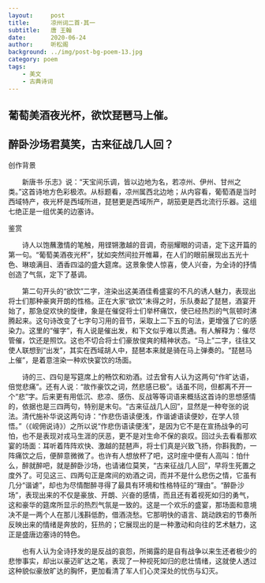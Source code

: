 ```yaml
---
layout:     post
title:      凉州词二首·其一
subtitle:   唐 王翰
date:       2020-06-24
author:     听松阁
background: ../img/post-bg-poem-13.jpg
category: poem
tags:
    - 美文
    - 古典诗词
---
```


## 葡萄美酒夜光杯，欲饮琵琶马上催。
## 醉卧沙场君莫笑，古来征战几人回？





创作背景

　　新唐书·乐志》说：“天宝间乐调，皆以边地为名，若凉州、伊州、甘州之类。”这首诗地方色彩极浓。从标题看，凉州属西北边地；从内容看，葡萄酒是当时西域特产，夜光杯是西域所进，琵琶更是西域所产，胡笳更是西北流行乐器。这组七绝正是一组优美的边塞诗。



鉴赏



　　诗人以饱蘸激情的笔触，用铿锵激越的音调，奇丽耀眼的词语，定下这开篇的第一句。“葡萄美酒夜光杯”，犹如突然间拉开帷幕，在人们的眼前展现出五光十色、琳琅满目、酒香四溢的盛大筵席。这景象使人惊喜，使人兴奋，为全诗的抒情创造了气氛，定下了基调。



　　第二句开头的“欲饮”二字，渲染出这美酒佳肴盛宴的不凡的诱人魅力，表现出将士们那种豪爽开朗的性格。正在大家“欲饮”未得之时，乐队奏起了琵琶，酒宴开始了，那急促欢快的旋律，象是在催促将士们举杯痛饮，使已经热烈的气氛顿时沸腾起来。这句诗改变了七字句习用的音节，采取上二下五的句法，更增强了它的感染力。这里的“催字”，有人说是催出发，和下文似乎难以贯通。有人解释为：催尽管催，饮还是照饮。这也不切合将士们豪放俊爽的精神状态。“马上”二字，往往又使人联想到“出发”，其实在西域胡人中，琵琶本来就是骑在马上弹奏的。“琵琶马上催”，是着意渲染一种欢快宴饮的场面。



　　诗的三、四句是写筵席上的畅饮和劝酒。过去曾有人认为这两句“作旷达语，倍觉悲痛”。还有人说：“故作豪饮之词，然悲感已极”。话虽不同，但都离不开一个“悲”字。后来更有用低沉、悲凉、感伤、反战等等词语来概括这首诗的思想感情的，依据也是三四两句，特别是末句。“古来征战几人回”，显然是一种夸张的说法。清代施补华说这两句诗：“作悲伤语读便浅，作谐谑语读便妙，在学人领悟。”（《岘佣说诗》）之所以说“作悲伤语读便浅”，是因为它不是在宣扬战争的可怕，也不是表现对戎马生涯的厌恶，更不是对生命不保的哀叹。回过头去看看那欢宴的场面：耳听着阵阵欢快、激越的琵琶声，将士们真是兴致飞扬，你斟我酌，一阵痛饮之后，便醉意微微了。也许有人想放杯了吧，这时座中便有人高叫：怕什么，醉就醉吧，就是醉卧沙场，也请诸位莫笑，“古来征战几人回”，早将生死置之度外了。可见这三、四两句正是席间的劝酒之词，而并不是什么悲伤之情，它虽有几分“谐谑”，却也为尽情酣醉寻得了最具有环境和性格特征的“理由”。“醉卧沙场”，表现出来的不仅是豪放、开朗、兴奋的感情，而且还有着视死如归的勇气，这和豪华的筵席所显示的热烈气氛是一致的。这是一个欢乐的盛宴，那场面和意境决不是一两个人在那儿浅斟低酌，借酒浇愁。它那明快的语言、跳动跌宕的节奏所反映出来的情绪是奔放的，狂热的；它展现出的是一种激动和向往的艺术魅力，这正是盛唐边塞诗的特色。



　　也有人认为全诗抒发的是反战的哀怨，所揭露的是自有战争以来生还者极少的悲惨事实，却出以豪迈旷达之笔，表现了一种视死如归的悲壮情绪，这就使人透过这种貌似豪放旷达的胸怀，更加看清了军人们心灵深处的忧伤与幻灭。
  
